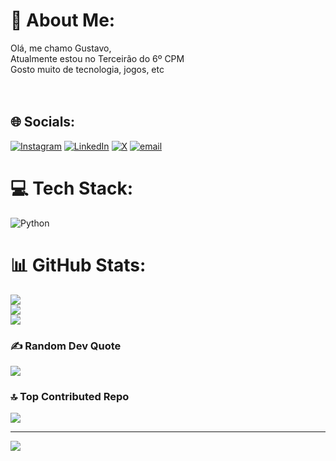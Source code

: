 # 💫 About Me:
Olá, me chamo Gustavo,<br>Atualmente estou no Terceirão do 6º CPM<br>Gosto muito de tecnologia, jogos, etc<br><br><br>


## 🌐 Socials:
[![Instagram](https://img.shields.io/badge/Instagram-%23E4405F.svg?logo=Instagram&logoColor=white)](https://instagram.com/gustavogs76) [![LinkedIn](https://img.shields.io/badge/LinkedIn-%230077B5.svg?logo=linkedin&logoColor=white)](https://www.linkedin.com/in/gustavo-santos-37894b1ab/) [![X](https://img.shields.io/badge/X-black.svg?logo=X&logoColor=white)](https://x.com/gustavogs07) [![email](https://img.shields.io/badge/Email-D14836?logo=gmail&logoColor=white)](mailto:gugubilbo@gmail.com) 

# 💻 Tech Stack:
![Python](https://img.shields.io/badge/python-3670A0?style=for-the-badge&logo=python&logoColor=ffdd54)
# 📊 GitHub Stats:
![](https://github-readme-stats.vercel.app/api?username=GustavoGS07&theme=dark&hide_border=false&include_all_commits=false&count_private=false)<br/>
![](https://nirzak-streak-stats.vercel.app/?user=GustavoGS07&theme=dark&hide_border=false)<br/>
![](https://github-readme-stats.vercel.app/api/top-langs/?username=GustavoGS07&theme=dark&hide_border=false&include_all_commits=false&count_private=false&layout=compact)

### ✍️ Random Dev Quote
![](https://quotes-github-readme.vercel.app/api?type=horizontal&theme=dark)

### 🔝 Top Contributed Repo
![](https://github-contributor-stats.vercel.app/api?username=GustavoGS07&limit=5&theme=shadow_blue&combine_all_yearly_contributions=true)

---
[![](https://visitcount.itsvg.in/api?id=GustavoGS07&icon=0&color=0)](https://visitcount.itsvg.in)

<!-- Proudly created with GPRM ( https://gprm.itsvg.in ) -->
